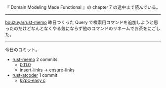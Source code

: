 『 Domain Modeling Made Functional 』の chapter 7 の途中まで読んでいる。

---

[bouzuya/rust-memo] 昨日つくった Query で検索用コマンドを追加しようと思ったのだけどなんとなくやる気にならず他のコマンドのリネームでお茶をにごした。

---

今日のコミット。

- [rust-memo](https://github.com/bouzuya/rust-memo) 2 commits
  - [0.11.0](https://github.com/bouzuya/rust-memo/commit/bc8d3181a55f74cc60c989a342a1b959bddc8594)
  - [insert-links -> ensure-links](https://github.com/bouzuya/rust-memo/commit/f51527e303c0790ef11f22cb71cc88d902251e99)
- [rust-atcoder](https://github.com/bouzuya/rust-atcoder) 1 commit
  - [k2pc-easy c](https://github.com/bouzuya/rust-atcoder/commit/d7a5e5c5e60faa33cf9c2c36eb23f2922176f239)

[bouzuya/rust-memo]: https://github.com/bouzuya/rust-memo
